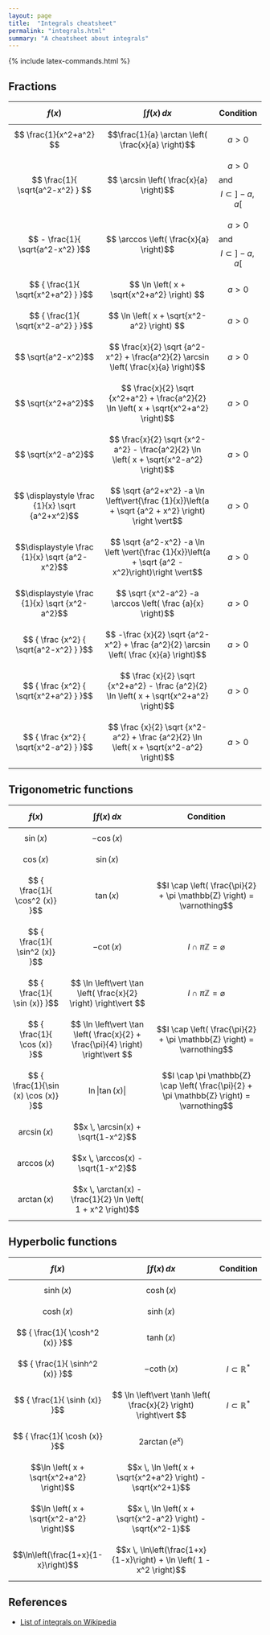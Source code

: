 ```yaml
---
layout: page
title:  "Integrals cheatsheet"
permalink: "integrals.html"
summary: "A cheatsheet about integrals"
---
```

{% include latex-commands.html %}

## Fractions

|$$f(x)$$| $$\int f(x) \, dx$$  | Condition  |
|---|---|---|
| $$ \frac{1}{x^2+a^2} $$ | $$\frac{1}{a} \arctan \left( \frac{x}{a} \right)$$  |  $$a>0$$ |
| $$ \frac{1}{ \sqrt{a^2-x^2} } $$  | $$ \arcsin \left( \frac{x}{a} \right)$$  | $$a>0$$ and $$I \subset ]-a, a[$$  |
| $$ - \frac{1}{ \sqrt{a^2-x^2} }$$  |  $$ \arccos \left( \frac{x}{a} \right)$$ | $$a>0$$ and $$I \subset ]-a, a[$$  |
|	$$ { \frac{1}{ \sqrt{x^2+a^2} } }$$ | $$ \ln \left( x + \sqrt{x^2+a^2} \right) $$ | $$a > 0$$ |
|	$$ { \frac{1}{ \sqrt{x^2-a^2} } }$$ | $$ \ln \left( x + \sqrt{x^2-a^2} \right) $$ | $$a > 0$$ |
|	$$ \sqrt{a^2-x^2}$$ | $$ \frac{x}{2} \sqrt {a^2-x^2} + \frac{a^2}{2} \arcsin \left( \frac{x}{a} \right)$$ | $$a>0$$ |
|	$$ \sqrt{x^2+a^2}$$ | $$ \frac{x}{2} \sqrt {x^2+a^2} + \frac{a^2}{2} \ln \left( x + \sqrt{x^2+a^2} \right)$$ | $$a>0$$ |
|	$$ \sqrt{x^2-a^2}$$ | $$ \frac{x}{2} \sqrt {x^2-a^2} - \frac{a^2}{2} \ln \left( x + \sqrt{x^2-a^2} \right)$$ | $$a>0$$ |
|	$$ \displaystyle \frac {1}{x} \sqrt {a^2+x^2}$$ | $$ \sqrt {a^2+x^2} -a \ln \left\vert{\frac {1}{x}}\left(a + \sqrt {a^2 + x^2} \right) \right \vert$$ | $$a>0$$ |
|	$$\displaystyle \frac {1}{x} \sqrt {a^2-x^2}$$ | $$ \sqrt {a^2-x^2} -a \ln \left \vert{\frac {1}{x}}\left(a + \sqrt {a^2 - x^2}\right)\right \vert$$ | $$a>0$$ |
|	$$\displaystyle \frac {1}{x} \sqrt {x^2-a^2}$$ | $$ \sqrt {x^2-a^2} -a \arccos \left( \frac {a}{x} \right)$$ | $$a>0$$ |
|	$$ { \frac {x^2} { \sqrt{a^2-x^2} } }$$ | $$ -\frac {x}{2} \sqrt {a^2-x^2} + \frac {a^2}{2} \arcsin \left( \frac {x}{a} \right)$$ | $$a>0$$ |
|	$$ { \frac {x^2} { \sqrt{x^2+a^2} } }$$ | $$ \frac {x}{2} \sqrt {x^2+a^2} - \frac {a^2}{2} \ln \left( x + \sqrt{x^2+a^2} \right)$$ | $$a>0$$ |
|	$$ { \frac {x^2} { \sqrt{x^2-a^2} } }$$ | $$ \frac {x}{2} \sqrt {x^2-a^2} + \frac {a^2}{2} \ln \left( x + \sqrt{x^2-a^2} \right)$$ | $$a>0$$ |



## Trigonometric functions

|$$f(x)$$| $$\int f(x) \, dx$$  | Condition  |
|---|---|---|		
|	$$\sin(x)$$ | $$-\cos(x)$$ | |
|	$$\cos(x)$$ | $$\sin(x)$$ |  |
|	$$ { \frac{1}{ \cos^2 (x)} }$$ | $$\tan (x) $$ | $$I \cap \left( \frac{\pi}{2} + \pi \mathbb{Z} \right) = \varnothing$$ |
|	$$ { \frac{1}{ \sin^2 (x)} }$$ | $$- \cot (x) $$ | $$I \cap \pi \mathbb{Z} = \varnothing$$ |
|	$$ { \frac{1}{ \sin (x)} }$$ | $$ \ln \left\vert \tan \left( \frac{x}{2} \right) \right\vert $$ | $$I \cap \pi \mathbb{Z} = \varnothing$$ |
|	$$ { \frac{1}{ \cos (x)} }$$ | $$ \ln \left\vert \tan \left( \frac{x}{2} + \frac{\pi}{4} \right) \right\vert $$ | $$I \cap \left( \frac{\pi}{2} + \pi \mathbb{Z} \right) = \varnothing$$ |
|	$$ { \frac{1}{\sin (x) \cos (x)} }$$ | $$ \ln \left\vert \tan (x) \right\vert $$ | $$I \cap \pi \mathbb{Z} \cap \left( \frac{\pi}{2} + \pi \mathbb{Z} \right) = \varnothing$$ |
|	$$\arcsin(x)$$ | $$x \, \arcsin(x) + \sqrt{1-x^2}$$ |  |
|	$$\arccos(x)$$ | $$x \, \arccos(x) - \sqrt{1-x^2}$$ |  |
|	$$\arctan(x)$$ | $$x \, \arctan(x) - \frac{1}{2} \ln \left( 1 + x^2 \right)$$ | |


## Hyperbolic functions

|$$f(x)$$| $$\int f(x) \, dx$$  | Condition  |
|---|---|---|
|	$$ \sinh (x) $$ | $$ \cosh (x) $$ | |
|	$$ \cosh (x) $$ | $$ \sinh (x) $$ | |
|	$$ { \frac{1}{ \cosh^2 (x)} }$$ | $$\tanh (x) $$ | |
|	$$ { \frac{1}{ \sinh^2 (x)} }$$ | $$- \coth (x) $$ | $$I \subset \mathbb{R}^* $$ |
|	$$ { \frac{1}{ \sinh (x)} }$$ | $$ \ln \left\vert \tanh \left( \frac{x}{2} \right) \right\vert $$ | $$I \subset \mathbb{R}^* $$ |
|	$$ { \frac{1}{ \cosh (x)} }$$ | $$ 2 \arctan \left( e^x \right) $$ | |
|	$$\ln \left( x + \sqrt{x^2+a^2} \right)$$ | $$x \, \ln \left( x + \sqrt{x^2+a^2} \right) - \sqrt{x^2+1}$$ |  |
|	$$\ln \left( x + \sqrt{x^2-a^2} \right)$$ | $$x \, \ln \left( x + \sqrt{x^2-a^2} \right) - \sqrt{x^2-1}$$ | |
|	$$\ln\left(\frac{1+x}{1-x}\right)$$ | $$x \, \ln\left(\frac{1+x}{1-x}\right) +  \ln \left( 1 - x^2 \right)$$ | |


## References
* [List of integrals on Wikipedia](https://en.wikipedia.org/wiki/Lists_of_integrals)